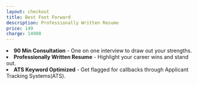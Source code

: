 ```yaml
---
layout: checkout
title: Best Foot Forward
description: Professionally Written Resume
price: 149
charge: 14900
---
```

<li><span class="checkmark bg--primary-1"> </span><b>90 Min Consultation</b> - One on one interview to draw out your strengths.</li>
<li><span class="checkmark bg--primary-1"> </span><b>Professionally Written Resume</b> - Highlight your career wins and stand out.</li>
<li><span class="checkmark bg--primary-1"> </span><b>ATS Keyword Optimized</b> - Get flagged for callbacks through Applicant Tracking Systems(ATS).</li>